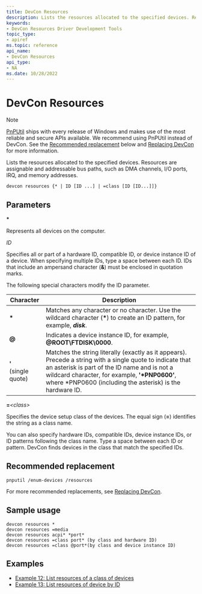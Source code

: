 ```yaml
---
title: DevCon Resources
description: Lists the resources allocated to the specified devices. Resources are assignable and addressable bus paths, such as DMA channels, I/O ports, IRQ, and memory addresses.
keywords:
- DevCon Resources Driver Development Tools
topic_type:
- apiref
ms.topic: reference
api_name:
- DevCon Resources
api_type:
- NA
ms.date: 10/28/2022
---
```


# DevCon Resources

> [!NOTE]
> [PnPUtil](pnputil.md) ships with every release of Windows and makes use of the most reliable and secure APIs available. We recommend using PnPUtil instead of DevCon. See the [Recommended replacement](#recommended-replacement) below and [Replacing DevCon](devcon-migration.md) for more information.

Lists the resources allocated to the specified devices. Resources are assignable and addressable bus paths, such as DMA channels, I/O ports, IRQ, and memory addresses.

``` console
devcon resources {* | ID [ID ...] | =class [ID [ID...]]}
```

## Parameters

**\***

Represents all devices on the computer.

*ID*

Specifies all or part of a hardware ID, compatible ID, or device instance ID of a device. When specifying multiple IDs, type a space between each ID. IDs that include an ampersand character (**&**) must be enclosed in quotation marks.

The following special characters modify the ID parameter.

| Character | Description |
|---|---|
| **\*** | Matches any character or no character. Use the wildcard character (**\***) to create an ID pattern, for example, ***disk***. |
| **@** | Indicates a device instance ID, for example, **@ROOT\FTDISK\0000**. |
| **'**</br>(single quote) | Matches the string literally (exactly as it appears). Precede a string with a single quote to indicate that an asterisk is part of the ID name and is not a wildcard character, for example, **'\*PNP0600'**, where *PNP0600 (including the asterisk) is the hardware ID. |

**=***\<class\>*

Specifies the device setup class of the devices. The equal sign (**=**) identifies the string as a class name.

You can also specify hardware IDs, compatible IDs, device instance IDs, or ID patterns following the class name. Type a space between each ID or pattern. DevCon finds devices in the class that match the specified IDs.

## Recommended replacement

``` console
pnputil /enum-devices /resources
```

For more recommended replacements, see [Replacing DevCon](devcon-migration.md).

## Sample usage

``` console
devcon resources *
devcon resources =media
devcon resources acpi* *port*
devcon resources =class port* (by class and hardware ID)
devcon resources =class @port*(by class and device instance ID)
```

## Examples
- [Example 12: List resources of a class of devices](devcon-examples.md#example-12-list-resources-of-a-class-of-devices)
- [Example 13: List resources of device by ID](devcon-examples.md#example-13-list-resources-of-device-by-id)
